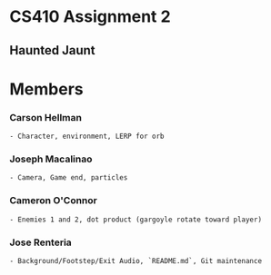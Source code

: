 ﻿# CS410 Assignment 2
## Haunted Jaunt

# Members

### Carson Hellman
    - Character, environment, LERP for orb
### Joseph Macalinao
    - Camera, Game end, particles
### Cameron O'Connor
    - Enemies 1 and 2, dot product (gargoyle rotate toward player)
### Jose Renteria
    - Background/Footstep/Exit Audio, `README.md`, Git maintenance
